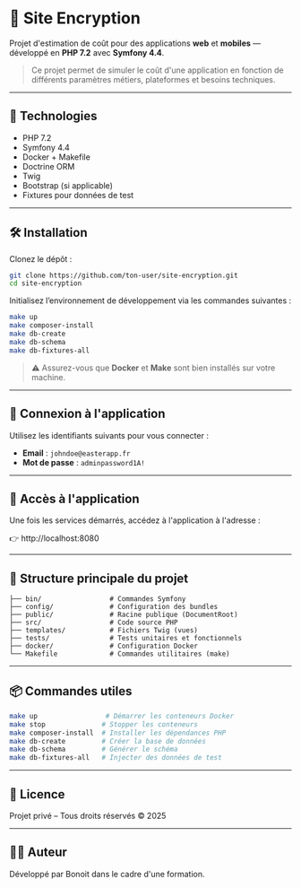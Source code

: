 
# 🔐 Site Encryption

Projet d'estimation de coût pour des applications **web** et **mobiles** — développé en **PHP 7.2** avec **Symfony 4.4**.

> Ce projet permet de simuler le coût d'une application en fonction de différents paramètres métiers, plateformes et besoins techniques.

---

## 🚀 Technologies

- PHP 7.2
- Symfony 4.4
- Docker + Makefile
- Doctrine ORM
- Twig
- Bootstrap (si applicable)
- Fixtures pour données de test

---

## 🛠️ Installation

Clonez le dépôt :

```bash
git clone https://github.com/ton-user/site-encryption.git
cd site-encryption
```

Initialisez l’environnement de développement via les commandes suivantes :

```bash
make up
make composer-install
make db-create
make db-schema
make db-fixtures-all
```

> ⚠️ Assurez-vous que **Docker** et **Make** sont bien installés sur votre machine.

---

## 🔐 Connexion à l'application

Utilisez les identifiants suivants pour vous connecter :

- **Email** : `johndoe@easterapp.fr`  
- **Mot de passe** : `adminpassword1A!`

---

## 🧪 Accès à l'application

Une fois les services démarrés, accédez à l'application à l'adresse :

👉 http://localhost:8080

---

## 📁 Structure principale du projet

```
├── bin/                 # Commandes Symfony
├── config/              # Configuration des bundles
├── public/              # Racine publique (DocumentRoot)
├── src/                 # Code source PHP
├── templates/           # Fichiers Twig (vues)
├── tests/               # Tests unitaires et fonctionnels
├── docker/              # Configuration Docker
└── Makefile             # Commandes utilitaires (make)
```

---

## 📦 Commandes utiles

```bash
make up                 # Démarrer les conteneurs Docker
make stop              # Stopper les conteneurs
make composer-install  # Installer les dépendances PHP
make db-create         # Créer la base de données
make db-schema         # Générer le schéma
make db-fixtures-all   # Injecter des données de test
```

---

## 📄 Licence

Projet privé – Tous droits réservés ©️ 2025

---

## 🙋‍♂️ Auteur

Développé par Bonoit dans le cadre d'une formation.
